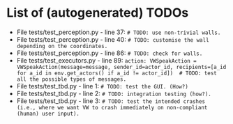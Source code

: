 # List of (autogenerated) TODOs

* File tests/test_perception.py - line 37: `# TODO: use non-trivial walls.`
* File tests/test_perception.py - line 40: `# TODO: customise the wall depending on the coordinates.`
* File tests/test_perception.py - line 86: `# TODO: check for walls.`
* File tests/test_executors.py - line 89: `action: VWSpeakAction = VWSpeakAction(message=message, sender_id=actor_id, recipients=[a_id for a_id in env.get_actors() if a_id != actor_id])  # TODO: test all the possible types of messages.`
* File tests/test_tbd.py - line 1: `# TODO: test the GUI. (How?)`
* File tests/test_tbd.py - line 2: `# TODO: integration testing (how?).`
* File tests/test_tbd.py - line 3: `# TODO: test the intended crashes (i.e., where we want VW to crash immediately on non-compliant (human) user input).`
